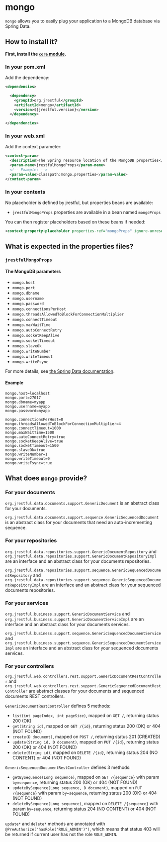 # mongo

`mongo` allows you to easily plug your application to a MongoDB database via Spring Data.

## How to install it?

**First, install the [`core` module](https://github.com/jrestful/server/tree/master/core).**

### In your pom.xml

Add the dependency:

```xml
<dependencies>

  <dependency>
    <groupId>org.jrestful</groupId>
    <artifactId>mongo</artifactId>
    <version>${jrestful.version}</version>
  </dependency>

</dependencies>
```

### In your web.xml

Add the context parameter:

```xml
<context-param>
  <description>The Spring resource location of the MongoDB properties</description>
  <param-name>jrestfulMongoProps</param-name>
  <!-- Example: -->
  <param-value>classpath:mongo.properties</param-value>
</context-param>
```

### In your contexts

No placeholder is defined by jrestful, but properties beans are available:

 - `jrestfulMongoProps` properties are available in a bean named `mongoProps`

You can then register placeholders based on these beans if needed:

```xml
<context:property-placeholder properties-ref="mongoProps" ignore-unresolvable="true" />
```

## What is expected in the properties files?

### `jrestfulMongoProps`

#### The MongoDB parameters

 - `mongo.host`
 - `mongo.port`
 - `mongo.dbname`
 - `mongo.username`
 - `mongo.password`
 - `mongo.connectionsPerHost`
 - `mongo.threadsAllowedToBlockForConnectionMultiplier`
 - `mongo.connectTimeout`
 - `mongo.maxWaitTime`
 - `mongo.autoConnectRetry`
 - `mongo.socketKeepAlive`
 - `mongo.socketTimeout`
 - `mongo.slaveOk`
 - `mongo.writeNumber`
 - `mongo.writeTimeout`
 - `mongo.writeFsync`

For more details, see [the Spring Data documentation](http://docs.spring.io/spring-data/data-mongo/docs/1.6.2.RELEASE/reference/html/).

#### Example

```properties
mongo.host=localhost
mongo.port=27017
mongo.dbname=myapp
mongo.username=myapp
mongo.password=myapp

mongo.connectionsPerHost=8
mongo.threadsAllowedToBlockForConnectionMultiplier=4
mongo.connectTimeout=1000
mongo.maxWaitTime=1500
mongo.autoConnectRetry=true
mongo.socketKeepAlive=true
mongo.socketTimeout=1500
mongo.slaveOk=true
mongo.writeNumber=1
mongo.writeTimeout=0
mongo.writeFsync=true
```

## What does `mongo` provide?

### For your documents

`org.jrestful.data.documents.support.GenericDocument` is an abstract class for your documents.

`org.jrestful.data.documents.support.sequence.GenericSequencedDocument` is an abstract class for your documents that need an auto-incrementing sequence.

### For your repositories

`org.jrestful.data.repositories.support.GenericDocumentRepository` and `org.jrestful.data.repositories.support.GenericDocumentRepositoryImpl` are an interface and an abstract class for your documents repositories.

`org.jrestful.data.repositories.support.sequence.GenericSequencedDocumentRepository` and `org.jrestful.data.repositories.support.sequence.GenericSequencedDocumentRepositoryImpl` are an interface and an abstract class for your sequenced documents repositories.

### For your services

`org.jrestful.business.support.GenericDocumentService` and `org.jrestful.business.support.GenericDocumentServiceImpl` are an interface and an abstract class for your documents services.

`org.jrestful.business.support.sequence.GenericSequencedDocumentService` and `org.jrestful.business.support.sequence.GenericSequencedDocumentServiceImpl` are an interface and an abstract class for your sequenced documents services.

### For your controllers

`org.jrestful.web.controllers.rest.support.GenericDocumentRestController` and `org.jrestful.web.controllers.rest.support.GenericSequencedDocumentRestController` are abstract classes for your documents and sequenced documents REST controllers.

`GenericDocumentRestController` defines 5 methods:

 - `list(int pageIndex, int pageSize)`, mapped on `GET /`, returning status 200 (OK)
 - `get(String id)`, mapped on `GET /{id}`, returning status 200 (OK) or 404 (NOT FOUND)
 - `create(D document)`, mapped on `POST /`, returning status 201 (CREATED)
 - `update(String id, D document)`, mapped on `PUT /{id}`, returning status 200 (OK) or 404 (NOT FOUND)
 - `delete(String id)`, mapped on `DELETE /{id}`, returning status 204 (NO CONTENT) or 404 (NOT FOUND)

`GenericSequencedDocumentRestController` defines 3 methods:

 - `getBySequence(Long sequence)`, mapped on `GET /{sequence}` with param `by=sequence`, returning status 200 (OK) or 404 (NOT FOUND)
 - `updateBySequence(Long sequence, D document)`, mapped on `PUT /{sequence}` with param `by=sequence`, returning status 200 (OK) or 404 (NOT FOUND)
 - `deleteBySequence(Long sequence)`, mapped on `DELETE /{sequence}` with param `by=sequence`, returning status 204 (NO CONTENT) or 404 (NOT FOUND)

`update*` and `delete*` methods are annotated with `@PreAuthorize("hasRole('ROLE_ADMIN')")`, which means that status 403 will be returned if current user has not the role `ROLE_ADMIN`.
